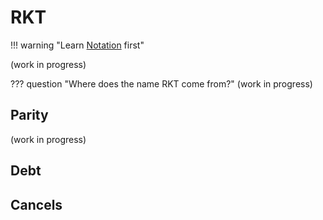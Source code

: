 # RKT

!!! warning "Learn [Notation](../notation.md) first"

(work in progress)

??? question "Where does the name RKT come from?"
    (work in progress)

## Parity

(work in progress)

## Debt

## Cancels
